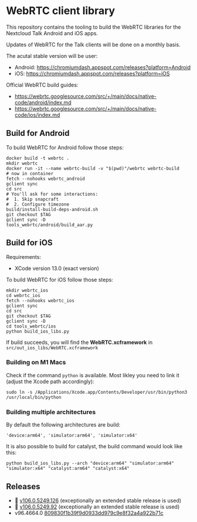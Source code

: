 # WebRTC client library

This repository contains the tooling to build the WebRTC libraries for the Nextcloud Talk Android and iOS apps.

Updates of WebRTC for the Talk clients will be done on a monthly basis.

The acutal stable version will be user:
- Android: https://chromiumdash.appspot.com/releases?platform=Android
- iOS: https://chromiumdash.appspot.com/releases?platform=iOS

Official WebRTC build guides:
- https://webrtc.googlesource.com/src/+/main/docs/native-code/android/index.md
- https://webrtc.googlesource.com/src/+/main/docs/native-code/ios/index.md

## Build for Android 

To build WebRTC for Android follow those steps:

```
docker build -t webrtc .
mkdir webrtc
docker run -it --name webrtc-build -v "$(pwd)"/webrtc webrtc-build
# now in container
fetch --nohooks webrtc_android
gclient sync
cd src
# You'll ask for some interactions:
#  1. Skip snapcraft
#  2. Configure timezone
build/install-build-deps-android.sh
git checkout $TAG
gclient sync -D
tools_webrtc/android/build_aar.py
```

## Build for iOS

Requirements:

- XCode version 13.0 (exact version)

To build WebRTC for iOS follow those steps:

```
mkdir webrtc_ios
cd webrtc_ios
fetch --nohooks webrtc_ios
gclient sync
cd src
git checkout $TAG
gclient sync -D
cd tools_webrtc/ios
python build_ios_libs.py
```

If build succeeds, you will find the **WebRTC.xcframework** in `src/out_ios_libs/WebRTC.xcframework`

### Building on M1 Macs

Check if the command `python` is available. Most likley you need to link it (adjust the Xcode path accordingly):

```
sudo ln -s /Applications/Xcode.app/Contents/Developer/usr/bin/python3 /usr/local/bin/python
```

### Building multiple architectures

By default the following architectures are build:
```
'device:arm64', 'simulator:arm64', 'simulator:x64'
```

It is also possible to build for catalyst, the build command would look like this:

```
python build_ios_libs.py --arch "device:arm64" "simulator:arm64" "simulator:x64" "catalyst:arm64" "catalyst:x64"
```

## Releases

- 🤖 [v106.0.5249.126](https://chromium.googlesource.com/chromium/src/+/refs/tags/106.0.5249.126) (exceptionally an extended stable release is used)
- 🍏 [v106.0.5249.92](https://chromium.googlesource.com/chromium/src/+/refs/tags/106.0.5249.92) (exceptionally an extended stable release is used)
- v96.4664.0 [809830f1b39f9d0933dd979c9e8f32a4a922b71c](https://chromium.googlesource.com/external/webrtc/+/809830f1b39f9d0933dd979c9e8f32a4a922b71c)
